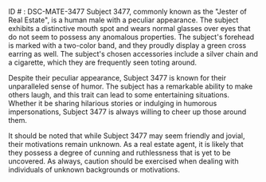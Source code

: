 ID # : DSC-MATE-3477
Subject 3477, commonly known as the "Jester of Real Estate", is a human male with a peculiar appearance. The subject exhibits a distinctive mouth spot and wears normal glasses over eyes that do not seem to possess any anomalous properties. The subject's forehead is marked with a two-color band, and they proudly display a green cross earring as well. The subject's chosen accessories include a silver chain and a cigarette, which they are frequently seen toting around.

Despite their peculiar appearance, Subject 3477 is known for their unparalleled sense of humor. The subject has a remarkable ability to make others laugh, and this trait can lead to some entertaining situations. Whether it be sharing hilarious stories or indulging in humorous impersonations, Subject 3477 is always willing to cheer up those around them.

It should be noted that while Subject 3477 may seem friendly and jovial, their motivations remain unknown. As a real estate agent, it is likely that they possess a degree of cunning and ruthlessness that is yet to be uncovered. As always, caution should be exercised when dealing with individuals of unknown backgrounds or motivations.